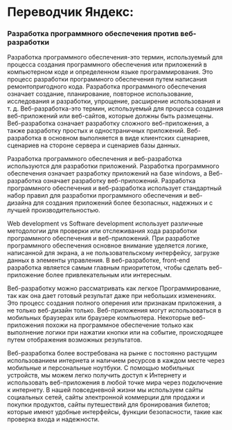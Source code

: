 # Переводчик Яндекс:

### Разработка программного обеспечения против веб-разработки

Разработка программного обеспечения-это термин, используемый для процесса создания программного обеспечения или приложений в компьютерном коде и определенном языке программирования. Это процесс разработки программного обеспечения путем написания ремонтопригодного кода. Разработка программного обеспечения означает создание, планирование, повторное использование, исследования и разработки, упрощение, расширение использования и т. д. Веб-разработка-это термин, используемый для процесса создания веб-приложений или веб-сайтов, которые должны быть размещены. Веб-разработка означает разработку сложного веб-приложения, а также разработку простых и одностраничных приложений. Веб-разработка в основном выполняется в виде клиентских сценариев, сценариев на стороне сервера и сценариев базы данных.

Разработка программного обеспечения и веб-разработка используются для разработки приложений. Разработка программного обеспечения означает разработку приложений на базе windows, а Веб-разработка означает разработку веб-приложений. Разработка программного обеспечения и веб-разработка использует стандартный набор правил для разработки программного обеспечения и веб-дизайна для создания приложений более безопасных, надежных и с лучшей производительностью.

Web development vs Software development использует различные методологии для проверки или отслеживания хода разработки программного обеспечения и веб-приложений. При разработке программного обеспечения основное внимание уделяется логике, написанной для экрана, а не пользовательскому интерфейсу, загрузке данных в элементы управления. В веб-разработке, front-end разработка является самым главным приоритетом, чтобы сделать веб-приложение более привлекательным или интересным.

Веб-разработку можно рассматривать как легкое Программирование, так как она дает готовый результат даже при небольших изменениях. Это процесс создания полного оперения или признакам приложения, а не только веб-дизайн только. Веб-приложения могут использоваться в мобильных браузерах или браузере компьютера. Некоторые веб-приложения похожи на программное обеспечение только как выполнение логики при нажатии кнопки или на событие, происходящее путем отображения возможных результатов.

Веб-разработка более востребована на рынке с постоянно растущим использованием интернета и наличием ресурсов в каждом месте через мобильные и персональные ноутбуки. С помощью мобильных устройств, мы можем легко получить доступ к Интернету и использовать веб-приложения в любой точке мира через подключение к интернету. В нашей повседневной жизни мы используем сайты социальных сетей, сайты электронной коммерции для продажи и покупки продуктов, сайты путешествий для бронирования билетов; которые имеют удобные интерфейсы, функции безопасности, такие как проверка входа и надежности.
